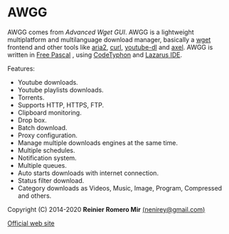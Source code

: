AWGG
=====

AWGG comes from *Advanced Wget GUI*.
AWGG is a lightweight multiplatform and multilanguage download manager, basically a [wget][1] frontend and other tools like [aria2][2], [curl][3], [youtube-dl][9] and [axel][4]. AWGG is written in [Free Pascal][5] , using [CodeTyphon][10] and [Lazarus IDE][6].

Features:

- Youtube downloads.
- Youtube playlists downloads.
- Torrents.
- Supports HTTP, HTTPS, FTP.
- Clipboard monitoring.
- Drop box.
- Batch download.
- Proxy configuration.
- Manage multiple downloads engines at the same time.
- Multiple schedules.
- Notification system.
- Multiple queues.
- Auto starts downloads with internet connection.
- Status filter download.
- Category downloads as Videos, Music, Image, Program, Compressed and others.

Copyright (C) 2014-2020 **Reinier Romero Mir** [(nenirey@gmail.com)][7]

[Official web site][8]

[1]: http://www.gnu.org/software/wget/
[2]: http://aria2.sourceforge.net/
[3]: http://curl.haxx.se/
[4]: http://axel.alioth.debian.org/
[5]: http://www.freepascal.org/
[6]: http://www.lazarus.freepascal.org/
[7]: mailto:nenirey@gmail.com
[8]: http://sites.google.com/site/awggproject
[9]: http://yt-dl.org
[10]: http://pilotlogic.com